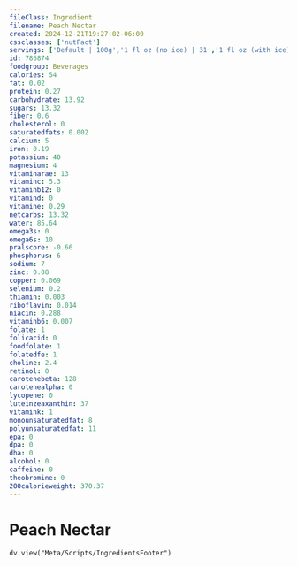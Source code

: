 ```yaml
---
fileClass: Ingredient
filename: Peach Nectar
created: 2024-12-21T19:27:02-06:00
cssclasses: ['nutFact']
servings: ['Default | 100g','1 fl oz (no ice) | 31','1 fl oz (with ice) | 23','1 fl oz (nfs) | 31']
id: 786874
foodgroup: Beverages
calories: 54
fat: 0.02
protein: 0.27
carbohydrate: 13.92
sugars: 13.32
fiber: 0.6
cholesterol: 0
saturatedfats: 0.002
calcium: 5
iron: 0.19
potassium: 40
magnesium: 4
vitaminarae: 13
vitaminc: 5.3
vitaminb12: 0
vitamind: 0
vitamine: 0.29
netcarbs: 13.32
water: 85.64
omega3s: 0
omega6s: 10
pralscore: -0.66
phosphorus: 6
sodium: 7
zinc: 0.08
copper: 0.069
selenium: 0.2
thiamin: 0.003
riboflavin: 0.014
niacin: 0.288
vitaminb6: 0.007
folate: 1
folicacid: 0
foodfolate: 1
folatedfe: 1
choline: 2.4
retinol: 0
carotenebeta: 128
carotenealpha: 0
lycopene: 0
luteinzeaxanthin: 37
vitamink: 1
monounsaturatedfat: 8
polyunsaturatedfat: 11
epa: 0
dpa: 0
dha: 0
alcohol: 0
caffeine: 0
theobromine: 0
200calorieweight: 370.37
---
```


# Peach Nectar

```dataviewjs
dv.view("Meta/Scripts/IngredientsFooter")
```